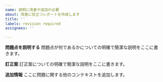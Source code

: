 ```yaml
---
name: 説明に改善や追加が必要
about: 改善に役立つレポートを作成します
title: ''
labels: revision required
assignees: ''

---
```


**問題点を説明する**
問題点が何であるかについての明確で簡潔な説明をここに書きます。

**訂正案**
訂正案についての明確で簡潔な説明をここに書きます。

**追加情報**
ここに問題に関する他のコンテキストを追加します。
